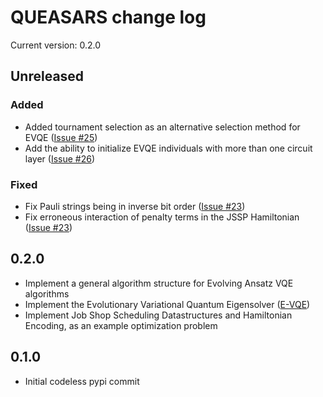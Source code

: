 QUEASARS change log
===================

Current version: 0.2.0

## Unreleased

### Added

- Added tournament selection as an alternative selection method for EVQE ([Issue #25])
- Add the ability to initialize EVQE individuals with more than one circuit layer ([Issue #26])

### Fixed

- Fix Pauli strings being in inverse bit order ([Issue #23])
- Fix erroneous interaction of penalty terms in the JSSP Hamiltonian ([Issue #23])

## 0.2.0

- Implement a general algorithm structure for Evolving Ansatz VQE algorithms
- Implement the Evolutionary Variational Quantum Eigensolver ([E-VQE](https://arxiv.org/abs/1910.09694))
- Implement Job Shop Scheduling Datastructures and Hamiltonian Encoding, as an example optimization problem

## 0.1.0

- Initial codeless pypi commit

[Issue #26]: https://github.com/DLR-RB/QUEASARS/issues/26
[Issue #25]: https://github.com/DLR-RB/QUEASARS/issues/25
[Issue #23]: https://github.com/DLR-RB/QUEASARS/issues/23